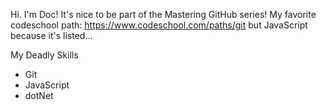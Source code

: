 Hi. I'm Doc! It's nice to be part of the Mastering GitHub series!
My favorite codeschool path: https://www.codeschool.com/paths/git but JavaScript because it's listed...

My Deadly Skills
* Git
* JavaScript
* dotNet